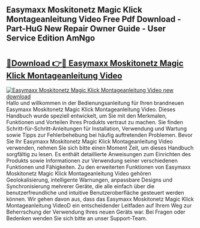 ## Easymaxx Moskitonetz Magic Klick Montageanleitung Video Free Pdf Download - Part-HuG New Repair Owner Guide - User Service Edition AmNgo

# <h2><a href="http://df6yer.blite.top/?on=Easymaxx+Moskitonetz+Magic+Klick+Montageanleitung+Video">🔗Download 👉🔴 Easymaxx Moskitonetz Magic Klick Montageanleitung Video</a></h2>

[![Easymaxx Moskitonetz Magic Klick Montageanleitung Video new download](https://i.imgur.com/lujVjoI.png)](http://df6yer.blite.top/?on=Easymaxx+Moskitonetz+Magic+Klick+Montageanleitung+Video)
Hallo und willkommen in der Bedienungsanleitung für Ihren brandneuen Easymaxx Moskitonetz Magic Klick Montageanleitung Video. Dieses Handbuch wurde speziell entwickelt, um Sie mit den Merkmalen, Funktionen und Vorteilen Ihres Produkts vertraut zu machen. Sie finden Schritt-für-Schritt-Anleitungen für Installation, Verwendung und Wartung sowie Tipps zur Fehlerbehebung bei häufig auftretenden Problemen. Bevor Sie Ihr Easymaxx Moskitonetz Magic Klick Montageanleitung Video verwenden, nehmen Sie sich bitte einen Moment Zeit, um dieses Handbuch sorgfältig zu lesen. Es enthält detaillierte Anweisungen zum Einrichten des Produkts sowie Informationen zur Verwendung seiner verschiedenen Funktionen und Fähigkeiten. Zu den erweiterten Funktionen von Easymaxx Moskitonetz Magic Klick Montageanleitung Video gehören Geolokalisierung, intelligente Warnungen, anpassbare Designs und Synchronisierung mehrerer Geräte, die alle einfach über die benutzerfreundliche und intuitive Benutzeroberfläche gesteuert werden können. Wir gehen davon aus, dass das Easymaxx Moskitonetz Magic Klick Montageanleitung VideoD ein entscheidender Leitfaden auf Ihrem Weg zur Beherrschung der Verwendung Ihres neuen Geräts war. Bei Fragen oder Bedenken wenden Sie sich bitte an unser Support-Team.
